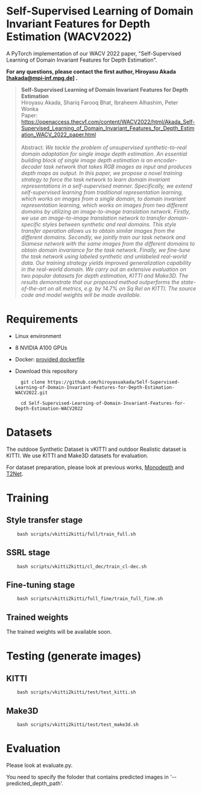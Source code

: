 # Self-Supervised Learning of Domain Invariant Features for Depth Estimation (WACV2022)

A PyTorch implementation of our WACV 2022 paper, "Self-Supervised Learning of Domain Invariant Features for Depth Estimation".

**For any questions, please contact the first author, Hiroyasu Akada [hakada@mpi-inf.mpg.de] .**


> **Self-Supervised Learning of Domain Invariant Features for Depth Estimation**<br>
Hiroyasu Akada, Shariq Farooq Bhat, Ibraheem Alhashim, Peter Wonka<br>
> Paper: https://openaccess.thecvf.com/content/WACV2022/html/Akada_Self-Supervised_Learning_of_Domain_Invariant_Features_for_Depth_Estimation_WACV_2022_paper.html<br><br>
> Abstract: *We tackle the problem of unsupervised synthetic-to-real domain adaptation for single image depth estimation. An essential building block of single image depth estimation is an encoder-decoder task network that takes RGB images as input and produces depth maps as output. In this paper, we propose a novel training strategy to force the task network to learn domain invariant representations in a self-supervised manner. Specifically, we extend self-supervised learning from traditional representation learning, which works on images from a single domain, to domain invariant representation learning, which works on images from two different domains by utilizing an image-to-image translation network. Firstly, we use an image-to-image translation network to transfer domain-specific styles between synthetic and real domains. This style transfer operation allows us to obtain similar images from the different domains. Secondly, we jointly train our task network and Siamese network with the same images from the different domains to obtain domain invariance for the task network. Finally, we fine-tune the task network using labeled synthetic and unlabeled real-world data. Our training strategy yields improved generalization capability in the real-world domain. We carry out an extensive evaluation on two popular datasets for depth estimation, KITTI and Make3D. The results demonstrate that our proposed method outperforms the state-of-the-art on all metrics, e.g. by 14.7% on Sq Rel on KITTI. The source code and model weights will be made available.*

# Requirements 

- Linux environment
- 8 NVIDIA A100 GPUs
- Docker: [provided dockerfile](https://github.com/hiroyasuakada/Self-Supervised-Learning-of-Domain-Invariant-Features-for-Depth-Estimation-WACV2022/blob/main/docker_AWS_a100/dockerfile)
- Download this repository

        git clone https://github.com/hiroyasuakada/Self-Supervised-Learning-of-Domain-Invariant-Features-for-Depth-Estimation-WACV2022.git
        
        cd Self-Supervised-Learning-of-Domain-Invariant-Features-for-Depth-Estimation-WACV2022


# Datasets
The outdooe Synthetic Dataset is vKITTI and outdoor Realistic dataset is KITTI. We use KITTI and Make3D datasets for evaluation. 

For dataset preparation, please look at previous works, [Monodepth](https://github.com/mrharicot/monodepth) and [T2Net](https://github.com/lyndonzheng/Synthetic2Realistic).  


# Training
## Style transfer stage

        bash scripts/vkitti2kitti/full/train_full.sh
        
        
##  SSRL stage 

        bash scripts/vkitti2kitti/cl_dec/train_cl-dec.sh


##  Fine-tuning stage 

        bash scripts/vkitti2kitti/full_fine/train_full_fine.sh
 
## Trained weights

The trained weights will be available soon.

# Testing (generate images)
## KITTI

        bash scripts/vkitti2kitti/test/test_kitti.sh

## Make3D

        bash scripts/vkitti2kitti/test/test_make3d.sh


# Evaluation
Please look at evaluate.py.

You need to specify the foloder that contains predicted images in '--predicted_depth_path'.

        



